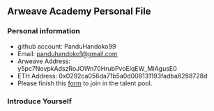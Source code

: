 ## Arweave Academy Personal File

### Personal information

- github account: PanduHandoko99
- Email: panduhandoko1@gmail.com
- Arweave Address: y5pc7NovpkAdszRoJOWn70HrubPvoElqEW_MIAgusE0
- ETH Address: 0x0292ca056da71b5a0d008131193fadba8288728d
- Please finish this [form](https://docs.google.com/forms/d/e/1FAIpQLSfWA5fIIcBgmRppm3jNz5vmf9Mai_QMVil-2pO4r7YKn_Zhtw/viewform?usp=sf_link) to join in the talent pool.


### Introduce Yourself

